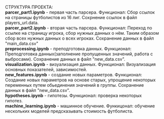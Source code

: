 СТРУКТУРА ПРОЕКТА: <br/>
__parcer_part1.ipynb__ - первая часть парсера. Функционал: Сбор ссылок на страницы футболистов из 16 лиг. Сохрнение ссылок в файл players_url.data. <br/>
__parcer_part2.ipynb__ - вторая часть парсера. Функционал:  Переход по ссылке на страницу игрока, сбор нужных данных о нём. Таким образом сбор всех нужных данных о всех игроках. Сохранение данных в файл "main_data.csv"<br/>
__preprocessing.ipynb__ - преподготовка данных. Функционал: Преподготовка данных(заполнение пропущенных значений, работа с выбросами). Сохранение данных в файл "new_data.csv".<br/>
__visualization.ipynb__ - визуализация данных. Функционал: Визуализация основных показателей, зависимостей.<br/>
__new_features.ipynb__ - создание новых параметров. Функционал: Создание новых параметров на основе старых, упрощение некоторых переменных путем обьединения значений в группы. Сохранение данных в файл "new_data.csv". <br/>
__hypotheses.ipynb__ - гипотезы. Функционал: проверка некоторых гипотез.<br/>
__machine_learning.ipynb__ - машинное обучение. Функицонал: обучение нескольких моделей предсказывать стоимость футболиста.<br/>
